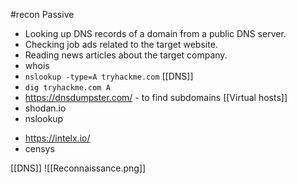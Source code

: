 #recon
Passive
- Looking up DNS records of a domain from a public DNS server.
- Checking job ads related to the target website.
- Reading news articles about the target company.
-  whois
- `nslookup -type=A tryhackme.com` [[DNS]]
- `dig tryhackme.com A`
- https://dnsdumpster.com/  - to find subdomains [[Virtual hosts]]
- shodan.io
- nslookup
* https://intelx.io/
* censys

[[DNS]]
![[Reconnaissance.png]]